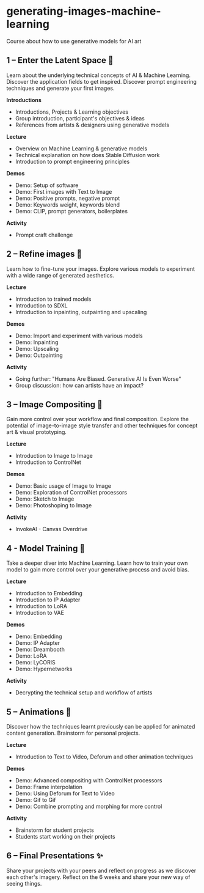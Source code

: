 # generating-images-machine-learning
Course about how to use generative models for AI art

## 1 – Enter the Latent Space 🚀
Learn about the underlying technical concepts of AI & Machine Learning. Discover the application fields to get inspired. Discover prompt engineering techniques and generate your first images.

**Introductions**

- Introductions, Projects & Learning objectives
- Group introduction, participant's objectives & ideas
- References from artists & designers using generative models

**Lecture**

- Overview on Machine Learning & generative models
- Technical explanation on how does Stable Diffusion work
- Introduction to prompt engineering principles

**Demos**

- Demo: Setup of software
- Demo: First images with Text to Image
- Demo: Positive prompts, negative prompt
- Demo: Keywords weight, keywords blend
- Demo: CLIP, prompt generators, boilerplates

**Activity**

- Prompt craft challenge

## 2 – Refine images 🎨
Learn how to fine-tune your images. Explore various models to experiment with a wide range of generated aesthetics.

**Lecture**

- Introduction to trained models
- Introduction to SDXL
- Introduction to inpainting, outpainting and upscaling

**Demos**

- Demo: Import and experiment with various models
- Demo: Inpainting
- Demo: Upscaling
- Demo: Outpainting

**Activity**

- Going further: "Humans Are Biased. Generative AI Is Even Worse"
- Group discussion: how can artists have an impact?

## 3 – Image Compositing 📐
Gain more control over your workflow and final composition. Explore the potential of image-to-image style transfer and other techniques for concept art & visual prototyping.

**Lecture**

- Introduction to Image to Image
- Introduction to ControlNet

**Demos**

- Demo: Basic usage of Image to Image
- Demo: Exploration of ControlNet processors
- Demo: Sketch to Image
- Demo: Photoshoping to Image

**Activity**

- InvokeAI - Canvas Overdrive

## 4 - Model Training 💾
Take a deeper diver into Machine Learning. Learn how to train your own model to gain more control over your generative process and avoid bias.

**Lecture**

- Introduction to Embedding
- Introduction to IP Adapter
- Introduction to LoRA
- Introduction to VAE

**Demos**

- Demo: Embedding
- Demo: IP Adapter
- Demo: Dreambooth
- Demo: LoRA
- Demo: LyCORIS
- Demo: Hypernetworks

**Activity**

- Decrypting the technical setup and workflow of artists

## 5 – Animations 🎥
Discover how the techniques learnt previously can be applied for animated content generation. Brainstorm for personal projects.

**Lecture**

- Introduction to Text to Video, Deforum and other animation techniques

**Demos**

- Demo: Advanced compositing with ControlNet processors
- Demo: Frame interpolation
- Demo: Using Deforum for Text to Video
- Demo: Gif to Gif
- Demo: Combine prompting and morphing for more control

**Activity**

- Brainstorm for student projects
- Students start working on their projects


## 6 – Final Presentations ✨
Share your projects with your peers and reflect on progress as we discover each other's imagery. Reflect on the 6 weeks and share your new way of seeing things.
